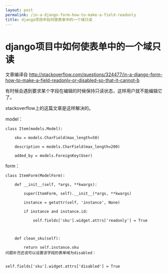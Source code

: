 ```yaml
---
layout: post
permalink: /in-a-django-form-how-to-make-a-field-readonly
title: django项目中如何使表单中的一个域只读
---
```


# django项目中如何使表单中的一个域只读 #


文章编译自  http://stackoverflow.com/questions/324477/in-a-django-form-how-to-make-a-field-readonly-or-disabled-so-that-it-cannot-b

有时候会遇到要求某个字段在编辑的时候保持只读状态，这样用户就不能编辑它 了。

stackoverflow上的这篇文章是这样解决的。

model：

    class Item(models.Model):

        sku = models.CharField(max_length=50)

        description = models.CharField(max_length=200)

        added_by = models.ForeignKey(User)


form：

    class ItemForm(ModelForm):

        def __init__(self, *args, **kwargs):

            super(ItemForm, self).__init__(*args, **kwargs)

            instance = getattr(self, 'instance', None)

            if instance and instance.id:

                self.fields['sku'].widget.attrs['readonly'] = True



        def clean_sku(self):

            return self.instance.sku
    问题补充还说可以设置该字段的表单域为disabled：


    self.fields['sku'].widget.attrs['disabled'] = True